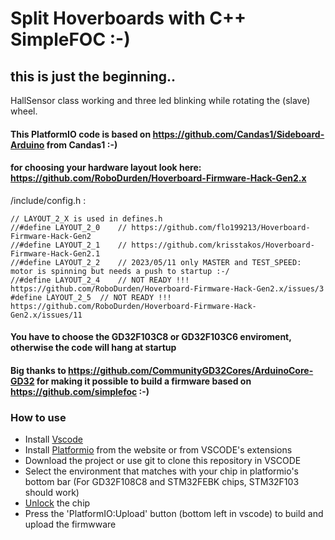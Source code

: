 # Split Hoverboards with C++ SimpleFOC :-)
## this is just the beginning.. 
HallSensor class working and three led blinking while rotating the (slave) wheel.

#### This PlatformIO code is based on https://github.com/Candas1/Sideboard-Arduino from Candas1 :-)

#### for choosing your hardware layout look here: https://github.com/RoboDurden/Hoverboard-Firmware-Hack-Gen2.x
/include/config.h :
```
// LAYOUT_2_X is used in defines.h
//#define LAYOUT_2_0	// https://github.com/flo199213/Hoverboard-Firmware-Hack-Gen2
//#define LAYOUT_2_1	// https://github.com/krisstakos/Hoverboard-Firmware-Hack-Gen2.1
//#define LAYOUT_2_2	// 2023/05/11 only MASTER and TEST_SPEED: motor is spinning but needs a push to startup :-/
//#define LAYOUT_2_4	// NOT READY !!! https://github.com/RoboDurden/Hoverboard-Firmware-Hack-Gen2.x/issues/3
#define LAYOUT_2_5	// NOT READY !!! https://github.com/RoboDurden/Hoverboard-Firmware-Hack-Gen2.x/issues/11
```

#### You have to choose the GD32F103C8 or GD32F103C6 enviroment, otherwise the code will hang at startup

#### Big thanks to https://github.com/CommunityGD32Cores/ArduinoCore-GD32 for making it possible to build a firmware based on https://github.com/simplefoc :-)

### How to use
* Install [Vscode](https://code.visualstudio.com/download)
* Install [Platformio](https://platformio.org/platformio-ide) from the website or from VSCODE's extensions
* Download the project or use git to clone this repository in VSCODE
* Select the environment that matches with your chip in platformio's bottom bar (For GD32F108C8 and STM32FEBK chips, STM32F103 should work) <br>
* [Unlock](https://github.com/EFeru/hoverboard-firmware-hack-FOC/wiki/How-to-Unlock-MCU-Flash) the chip
* Press the 'PlatformIO:Upload' button (bottom left in vscode) to build and upload the firmwware
